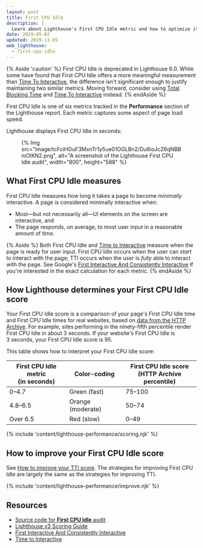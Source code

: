 ```yaml
---
layout: post
title: First CPU Idle
description: |
  Learn about Lighthouse's First CPU Idle metric and how to optimize it.
date: 2019-05-02
updated: 2019-11-05
web_lighthouse:
  - first-cpu-idle
---
```


{% Aside 'caution' %}
  First CPU Idle is deprecated in Lighthouse 6.0. While some have found that First CPU Idle
  offers a more meaningful measurement than [Time To Interactive](/tti/), the difference
  isn't significant enough to justify maintaining two similar metrics. Moving forward,
  consider using [Total Blocking Time](/lighthouse-total-blocking-time/) and
  [Time To Interactive](/tti/) instead.
{% endAside %}

First CPU Idle is one of six metrics
tracked in the **Performance** section of the Lighthouse report.
Each metric captures some aspect of page load speed.

Lighthouse displays First CPU Idle in seconds:

<figure>
  {% Img src="image/tcFciHGuF3MxnTr1y5ue01OGLBn2/Du6ioJcZ6qNBBniOIKN2.png", alt="A screenshot of the Lighthouse First CPU Idle audit", width="800", height="588" %}
</figure>

## What First CPU Idle measures

First CPU Idle measures how long it takes a page to become _minimally_ interactive.
A page is considered minimally interactive when:

- Most—but not necessarily all—UI elements on the screen are interactive, and
- The page responds, on average, to most user input
  in a reasonable amount of time.

{% Aside %}
Both First CPU Idle and
[Time to Interactive](/tti/)
measure when the page is ready for user input.
First CPU Idle occurs when the user can _start_ to interact with the page;
TTI occurs when the user is _fully_ able to interact with the page.
See Google's [First Interactive And Consistently Interactive](https://docs.google.com/document/d/1GGiI9-7KeY3TPqS3YT271upUVimo-XiL5mwWorDUD4c/edit)
if you're interested in the exact calculation for each metric.
{% endAside %}

## How Lighthouse determines your First CPU Idle score

Your First CPU Idle score is a comparison of your page's First CPU Idle time
and First CPU Idle times for real websites, based on
[data from the HTTP Archive](https://httparchive.org/reports/loading-speed#ttfi).
For example, sites performing in the ninety-fifth percentile
render First CPU Idle in about 3&nbsp;seconds.
If your website's First CPU Idle is 3&nbsp;seconds,
your First CPU Idle score is 95.

This table shows how to interpret your First CPU Idle score:

<div class="table-wrapper">
  <table>
    <thead>
      <tr>
        <th>First CPU Idle metric<br>(in seconds)</th>
        <th>Color-coding</th>
        <th>First CPU Idle score<br>(HTTP Archive percentile)</th>
      </tr>
    </thead>
    <tbody>
      <tr>
        <td>0–4.7</td>
        <td>Green (fast)</td>
        <td>75–100</td>
      </tr>
      <tr>
        <td>4.8–6.5</td>
        <td>Orange (moderate)</td>
        <td>50–74</td>
      </tr>
      <tr>
        <td>Over 6.5</td>
        <td>Red (slow)</td>
        <td>0–49</td>
      </tr>
    </tbody>
  </table>
</div>

{% include 'content/lighthouse-performance/scoring.njk' %}

## How to improve your First CPU Idle score

See [How to improve your TTI score][tti]. The strategies for improving First CPU Idle are
largely the same as the strategies for improving TTI.

{% include 'content/lighthouse-performance/improve.njk' %}

## Resources

- [Source code for **First CPU Idle** audit](https://github.com/GoogleChrome/lighthouse/blob/master/lighthouse-core/audits/metrics/first-cpu-idle.js)
- [Lighthouse v3 Scoring Guide](https://developers.google.com/web/tools/lighthouse/v3/scoring)
- [First Interactive And Consistently Interactive](https://docs.google.com/document/d/1GGiI9-7KeY3TPqS3YT271upUVimo-XiL5mwWorDUD4c/edit)
- [Time to Interactive](/tti/)

[tti]: /interactive/#how-to-improve-your-tti-score
